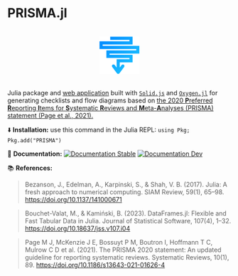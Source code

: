 # PRISMA.jl

<br>
<div align="center">
<img src="docs/src/assets/logo.svg" width="18%">
</div>
<br>

Julia package and [web application](https://prisma-jl.onrender.com) built with [`Solid.js`](https://www.solidjs.com/) and [`Oxygen.jl`](https://github.com/OxygenFramework/Oxygen.jl) for generating checklists and flow diagrams based on [the 2020 **P**referred **R**eporting **I**tems for **S**ystematic **R**eviews and **M**eta-**A**nalyses (PRISMA) statement (Page et al., 2021).](https://doi.org/10.1186/s13643-021-01626-4)

:arrow_down: **Installation:** use this command in the Julia REPL: `using Pkg; Pkg.add("PRISMA")`

:book: **Documentation:** <a href="https://cecoeco.github.io/PRISMA.jl/stable/"><img src="https://img.shields.io/badge/docs-stable-royalblue.svg" alt="Documentation Stable" /></a> <a href="https://cecoeco.github.io/PRISMA.jl/dev/"><img src="https://img.shields.io/badge/docs-dev-royalblue.svg" alt="Documentation Dev"></a>

:books: **References:**

> Bezanson, J., Edelman, A., Karpinski, S., & Shah, V. B. (2017). Julia: A fresh approach to numerical computing. SIAM Review, 59(1), 65–98. https://doi.org/10.1137/141000671

> Bouchet-Valat, M., & Kamiński, B. (2023). DataFrames.jl: Flexible and Fast Tabular Data in Julia. Journal of Statistical Software, 107(4), 1–32. https://doi.org/10.18637/jss.v107.i04

> Page M J, McKenzie J E, Bossuyt P M, Boutron I, Hoffmann T C, Mulrow C D et al. (2021). The PRISMA 2020 statement: An updated guideline for reporting systematic reviews. Systematic Reviews, 10(1), 89. https://doi.org/10.1186/s13643-021-01626-4
